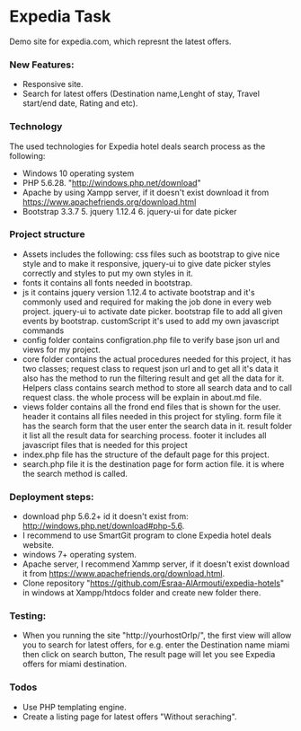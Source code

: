 # Expedia Task 

Demo site for expedia.com, which represnt the latest offers.

### New Features:

  - Responsive site.
  - Search for latest offers (Destination name,Lenght of stay, Travel start/end date, Rating and etc).

### Technology
The used technologies for Expedia hotel deals search process as the following:

  - Windows 10 operating system
  - PHP 5.6.28. "http://windows.php.net/download" 
  - Apache by using Xampp server, if it doesn't exist download it from https://www.apachefriends.org/download.html
  - Bootstrap 3.3.7 5. jquery 1.12.4 6. jquery-ui for date picker

### Project structure

  - Assets includes the following: css files such as bootstrap to give nice style and to make it responsive, jquery-ui to give date picker styles correctly and styles to put my own styles in it.
  - fonts it contains all fonts needed in bootstrap.
  -  js it contains jquery version 1.12.4 to activate bootstrap and it's commonly used and required for making the job done in every web project. jquery-ui to activate date picker. bootstrap file to add all given events by bootstrap. customScript it's used to add my own javascript commands
  -  config folder contains configration.php file to verify base json url and views for my project.
  -  core folder contains the actual procedures needed for this project, it has two classes; request class to request json url and to get all it's data it also has the method to run the filtering result and get all the data for it. Helpers class contains search method to store all search data and to call request class. the whole process will be explain in about.md file.
  -  views folder contains all the frond end files that is shown for the user. header it contains all files needed in this project for styling. form file it has the search form that the user enter the search data in it. result folder it list all the result data for searching process. footer it includes all javascript files that is needed for this project
  -  index.php file has the structure of the default page for this project.
  -  search.php file it is the destination page for form action file. it is where the search method is called.


### Deployment steps:

  - download php 5.6.2+ id it doesn't exist from: http://windows.php.net/download#php-5.6.
  - I recommend to use SmartGit program to clone Expedia hotel deals website. 
  - windows 7+ operating system.
  - Apache server, I recommend Xammp server, if it doesn't exist download it from https://www.apachefriends.org/download.html.
  - Clone repository "https://github.com/Esraa-AlArmouti/expedia-hotels" in windows at Xampp/htdocs folder and create new folder there.

### Testing:

  - When you running the site "http://yourhostOrIp/", the first view will allow you to search for latest offers, for e.g. enter the Destination name miami then click on search button,
The result page will let you see Expedia offers for miami destination.

### Todos

 - Use PHP templating engine.
 - Create a listing page for latest offers "Without seraching".